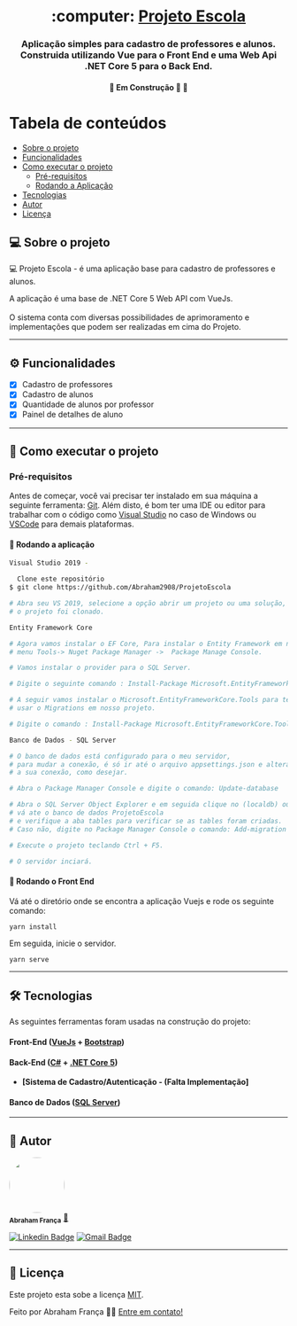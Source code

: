 <h1 align="center">
     :computer: <a href="#" alt="site do ecoleta">Projeto Escola </a>
</h1>

<h3 align="center">
    Aplicação simples para cadastro de professores e alunos. Construida utilizando Vue para o Front End e uma Web Api .NET Core 5 para o Back End.
</h3>

</p>

<h4 align="center">
	🚧   Em Construção 🚀 🚧
</h4>

Tabela de conteúdos
=================
<!--ts-->
   * [Sobre o projeto](#-sobre-o-projeto)
   * [Funcionalidades](#%EF%B8%8F-funcionalidades)
   * [Como executar o projeto](#-como-executar-o-projeto)
     * [Pré-requisitos](#pré-requisitos)
     * [Rodando a Aplicação](#user-content--rodando-a-aplicação)
   * [Tecnologias](#-tecnologias)
   * [Autor](#-autor)
   * [Licença](#user-content--licença)
<!--te-->


## 💻 Sobre o projeto

:computer: Projeto Escola - é uma aplicação base para cadastro de professores e alunos.

A aplicação é uma base de .NET Core 5 Web API com VueJs.<br/><br/>
O sistema conta com diversas possibilidades de aprimoramento e implementações que podem ser realizadas em cima do Projeto.

---

## ⚙️ Funcionalidades

  - [x] Cadastro de professores
  - [x] Cadastro de alunos
  - [x] Quantidade de alunos por professor
  - [x] Painel de detalhes de aluno

---

## 🚀 Como executar o projeto

### Pré-requisitos

Antes de começar, você vai precisar ter instalado em sua máquina a seguinte ferramenta:
[Git](https://git-scm.com). 
Além disto, é bom ter uma IDE ou editor para trabalhar com o código como [Visual Studio](https://visualstudio.microsoft.com/pt-br/downloads/) no caso de Windows ou 
[VSCode](https://code.visualstudio.com/) para demais plataformas.

#### 🎲 Rodando a aplicação

```bash
Visual Studio 2019 -

  Clone este repositório
$ git clone https://github.com/Abraham2908/ProjetoEscola

# Abra seu VS 2019, selecione a opção abrir um projeto ou uma solução, vá até o diretorio onde 
# o projeto foi clonado.

Entity Framework Core

# Agora vamos instalar o EF Core, Para instalar o Entity Framework em nosso projeto vamos usar a opção do 
# menu Tools-> Nuget Package Manager ->  Package Manage Console.

# Vamos instalar o provider para o SQL Server.

# Digite o seguinte comando : Install-Package Microsoft.EntityFrameworkCore.SqlServer

# A seguir vamos instalar o Microsoft.EntityFrameworkCore.Tools para ter acesso às ferramentas de Scaffolding e 
# usar o Migrations em nosso projeto.

# Digite o comando : Install-Package Microsoft.EntityFrameworkCore.Tools

Banco de Dados - SQL Server

# O banco de dados está configurado para o meu servidor,  
# para mudar a conexão, é só ir até o arquivo appsettings.json e alterar a Connection string de acordo com
# a sua conexão, como desejar.

# Abra o Package Manager Console e digite o comando: Update-database

# Abra o SQL Server Object Explorer e em seguida clique no (localdb) ou faça conexão com o seu SQL SERVER, 
# vá ate o banco de dados ProjetoEscola
# e verifique a aba tables para verificar se as tables foram criadas.
# Caso não, digite no Package Manager Console o comando: Add-migration (nome) e em seguida Update-database

# Execute o projeto teclando Ctrl + F5.

# O servidor inciará. 

```
#### 🎲 Rodando o Front End

Vá até o diretório onde se encontra a aplicação Vuejs e rode os seguinte comando:
```
yarn install
```
Em seguida, inicie o servidor.
```
yarn serve
```
---

## 🛠 Tecnologias

As seguintes ferramentas foram usadas na construção do projeto:

#### **Front-End**  ([VueJs](https://vuejs.org/) + [Bootstrap](https://getbootstrap.com/))


#### **Back-End**  ([C#](https://docs.microsoft.com/pt-br/dotnet/csharp/)  +  [.NET Core 5](https://docs.microsoft.com/pt-br/aspnet/core/?view=aspnetcore-5.0))

-   **[Sistema de Cadastro/Autenticação - (Falta Implementação]**

#### **Banco de Dados**  ([SQL Server](https://www.microsoft.com/pt-br/sql-server/))


---

## 🦸 Autor

 <img style="border-radius: 50%;" src="https://avatars.githubusercontent.com/u/85251911?s=400&u=879b9dbf2180c63fc98bde28f93c6d85c17ee215&v=4" width="100px;" alt=""/>
 <br />
 <sub><b>Abraham França</b></sub></a> <a href="https://blog.rocketseat.com.br/author/thiago/" title="Rocketseat">🚀</a>
 <br />

[![Linkedin Badge](https://img.shields.io/badge/-Abraham-blue?style=flat-square&logo=Linkedin&logoColor=white&link=https://www.linkedin.com/in/abraham-franca/)](https://www.linkedin.com/in/abraham-franca/) 
[![Gmail Badge](https://img.shields.io/badge/-abrahampedrog@gmail.com-c14438?style=flat-square&logo=Gmail&logoColor=white&link=mailto:abrahampedrog@gmail.com)](mailto:abrahampedrog@gmail.com)

---

## 📝 Licença

Este projeto esta sobe a licença [MIT](./LICENSE).

Feito por Abraham França 👋🏽 [Entre em contato!](https://www.linkedin.com/in/abraham-franca/)
